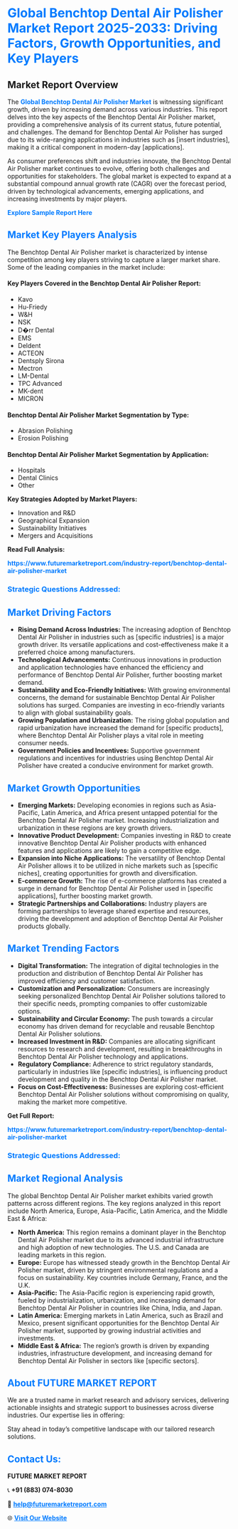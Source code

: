 <h1 style="color: #007BFF;">Global Benchtop Dental Air Polisher Market Report 2025-2033: Driving Factors, Growth Opportunities, and Key Players</h1>

<section id="overview">
<h2>Market Report Overview</h2>
<p>The <a href="https://www.futuremarketreport.com/industry-report/benchtop-dental-air-polisher-market" style="color: #007BFF; text-decoration: none;"><strong>Global Benchtop Dental Air Polisher Market</strong></a> is witnessing significant growth, driven by increasing demand across various industries. This report delves into the key aspects of the Benchtop Dental Air Polisher market, providing a comprehensive analysis of its current status, future potential, and challenges. The demand for Benchtop Dental Air Polisher has surged due to its wide-ranging applications in industries such as [insert industries], making it a critical component in modern-day [applications].</p>
<p>As consumer preferences shift and industries innovate, the Benchtop Dental Air Polisher market continues to evolve, offering both challenges and opportunities for stakeholders. The global market is expected to expand at a substantial compound annual growth rate (CAGR) over the forecast period, driven by technological advancements, emerging applications, and increasing investments by major players.</p>
</section>

<section id="overview">
<p><a href="https://www.futuremarketreport.com/request-sample/reportId=79916" style="color: #007BFF; text-decoration: none;"><strong>Explore Sample Report Here</strong></a></p>
</section>

<section id="key-players">
<h2 style="color: #007BFF;">Market Key Players Analysis</h2>
<p>The Benchtop Dental Air Polisher market is characterized by intense competition among key players striving to capture a larger market share. Some of the leading companies in the market include:</p>
<h4>Key Players Covered in the Benchtop Dental Air Polisher Report:</h4>
<ul><li>Kavo</li><li>Hu-Friedy</li><li>W&amp;H</li><li>NSK</li><li>D�rr Dental</li><li>EMS</li><li>Deldent</li><li>ACTEON</li><li>Dentsply Sirona</li><li>Mectron</li><li>LM-Dental</li><li>TPC Advanced</li><li>MK-dent</li><li>MICRON</li></ul>
<h4>Benchtop Dental Air Polisher Market Segmentation by Type:</h4>
<ul><li>Abrasion Polishing</li><li>Erosion Polishing</li></ul>

<h4>Benchtop Dental Air Polisher Market Segmentation by Application:</h4>
<ul><li>Hospitals</li><li>Dental Clinics</li><li>Other</li></ul>
<p><strong>Key Strategies Adopted by Market Players:</strong></p>
<ul>
<li>Innovation and R&D</li>
<li>Geographical Expansion</li>
<li>Sustainability Initiatives</li>
<li>Mergers and Acquisitions</li>
</ul>
</section>

<section>
<p><strong>Read Full Analysis: </strong></p><a href="https://www.futuremarketreport.com/industry-report/benchtop-dental-air-polisher-market" style="color: #007BFF; text-decoration: none;"><strong>https://www.futuremarketreport.com/industry-report/benchtop-dental-air-polisher-market</strong></a>
<h3 style="color: #007BFF;">Strategic Questions Addressed:</h3>
</section>

<section id="driving-factors">
<h2 style="color: #007BFF;">Market Driving Factors</h2>
<ul>
<li><strong>Rising Demand Across Industries:</strong> The increasing adoption of Benchtop Dental Air Polisher in industries such as [specific industries] is a major growth driver. Its versatile applications and cost-effectiveness make it a preferred choice among manufacturers.</li>
<li><strong>Technological Advancements:</strong> Continuous innovations in production and application technologies have enhanced the efficiency and performance of Benchtop Dental Air Polisher, further boosting market demand.</li>
<li><strong>Sustainability and Eco-Friendly Initiatives:</strong> With growing environmental concerns, the demand for sustainable Benchtop Dental Air Polisher solutions has surged. Companies are investing in eco-friendly variants to align with global sustainability goals.</li>
<li><strong>Growing Population and Urbanization:</strong> The rising global population and rapid urbanization have increased the demand for [specific products], where Benchtop Dental Air Polisher plays a vital role in meeting consumer needs.</li>
<li><strong>Government Policies and Incentives:</strong> Supportive government regulations and incentives for industries using Benchtop Dental Air Polisher have created a conducive environment for market growth.</li>
</ul>
</section>

<section id="growth-opportunities">
<h2 style="color: #007BFF;">Market Growth Opportunities</h2>
<ul>
<li><strong>Emerging Markets:</strong> Developing economies in regions such as Asia-Pacific, Latin America, and Africa present untapped potential for the Benchtop Dental Air Polisher market. Increasing industrialization and urbanization in these regions are key growth drivers.</li>
<li><strong>Innovative Product Development:</strong> Companies investing in R&D to create innovative Benchtop Dental Air Polisher products with enhanced features and applications are likely to gain a competitive edge.</li>
<li><strong>Expansion into Niche Applications:</strong> The versatility of Benchtop Dental Air Polisher allows it to be utilized in niche markets such as [specific niches], creating opportunities for growth and diversification.</li>
<li><strong>E-commerce Growth:</strong> The rise of e-commerce platforms has created a surge in demand for Benchtop Dental Air Polisher used in [specific applications], further boosting market growth.</li>
<li><strong>Strategic Partnerships and Collaborations:</strong> Industry players are forming partnerships to leverage shared expertise and resources, driving the development and adoption of Benchtop Dental Air Polisher products globally.</li>
</ul>
</section>

<section id="trending-factors">
<h2 style="color: #007BFF;">Market Trending Factors</h2>
<ul>
<li><strong>Digital Transformation:</strong> The integration of digital technologies in the production and distribution of Benchtop Dental Air Polisher has improved efficiency and customer satisfaction.</li>
<li><strong>Customization and Personalization:</strong> Consumers are increasingly seeking personalized Benchtop Dental Air Polisher solutions tailored to their specific needs, prompting companies to offer customizable options.</li>
<li><strong>Sustainability and Circular Economy:</strong> The push towards a circular economy has driven demand for recyclable and reusable Benchtop Dental Air Polisher solutions.</li>
<li><strong>Increased Investment in R&D:</strong> Companies are allocating significant resources to research and development, resulting in breakthroughs in Benchtop Dental Air Polisher technology and applications.</li>
<li><strong>Regulatory Compliance:</strong> Adherence to strict regulatory standards, particularly in industries like [specific industries], is influencing product development and quality in the Benchtop Dental Air Polisher market.</li>
<li><strong>Focus on Cost-Effectiveness:</strong> Businesses are exploring cost-efficient Benchtop Dental Air Polisher solutions without compromising on quality, making the market more competitive.</li>
</ul>
</section>

<section>
<p><strong>Get Full Report: </strong></p><a href="https://www.futuremarketreport.com/industry-report/benchtop-dental-air-polisher-market" style="color: #007BFF; text-decoration: none;"><strong>https://www.futuremarketreport.com/industry-report/benchtop-dental-air-polisher-market</strong></a>
<h3 style="color: #007BFF;">Strategic Questions Addressed:</h3>
</section>


<section id="regional-analysis">
<h2 style="color: #007BFF;">Market Regional Analysis</h2>
<p>The global Benchtop Dental Air Polisher market exhibits varied growth patterns across different regions. The key regions analyzed in this report include North America, Europe, Asia-Pacific, Latin America, and the Middle East & Africa:</p>
<ul>
<li><strong>North America:</strong> This region remains a dominant player in the Benchtop Dental Air Polisher market due to its advanced industrial infrastructure and high adoption of new technologies. The U.S. and Canada are leading markets in this region.</li>
<li><strong>Europe:</strong> Europe has witnessed steady growth in the Benchtop Dental Air Polisher market, driven by stringent environmental regulations and a focus on sustainability. Key countries include Germany, France, and the U.K.</li>
<li><strong>Asia-Pacific:</strong> The Asia-Pacific region is experiencing rapid growth, fueled by industrialization, urbanization, and increasing demand for Benchtop Dental Air Polisher in countries like China, India, and Japan.</li>
<li><strong>Latin America:</strong> Emerging markets in Latin America, such as Brazil and Mexico, present significant opportunities for the Benchtop Dental Air Polisher market, supported by growing industrial activities and investments.</li>
<li><strong>Middle East & Africa:</strong> The region’s growth is driven by expanding industries, infrastructure development, and increasing demand for Benchtop Dental Air Polisher in sectors like [specific sectors].</li>
</ul>
</section>

<footer>
<h2 style="color: #007BFF;">About FUTURE MARKET REPORT</h2>
<p>We are a trusted name in market research and advisory services, delivering actionable insights and strategic support to businesses across diverse industries. Our expertise lies in offering:</p>

<p>Stay ahead in today’s competitive landscape with our tailored research solutions.</p>

<h2 style="color: #007BFF;">Contact Us:</h2>
<p><strong>FUTURE MARKET REPORT</strong></p>
<p>📞 <strong>+91 (883) 074-8030</strong></p>
<p>📧 <strong><a href="mailto:help@futuremarketreport.com" style="color: #007BFF;">help@futuremarketreport.com</a></strong></p>
<p>🌐 <strong><a href="https://www.futuremarketreport.com/" style="color: #007BFF;">Visit Our Website</a></strong></p>
</footer>
